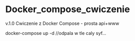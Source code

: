 # Docker_compose_cwiczenie

v.1.0
Cwiczenie z Docker Compose - prosta api+www




docker-compose up -d 
//odpala w tle caly syf...
